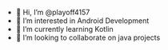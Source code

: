 - 👋 Hi, I’m @playoff4157
- 👀 I’m interested in Android Development
- 🌱 I’m currently learning Kotlin
- 💞️ I’m looking to collaborate on java projects

<!---
playoff4157/playoff4157 is a ✨ special ✨ repository because its `README.md` (this file) appears on your GitHub profile.
You can click the Preview link to take a look at your changes.
--->
